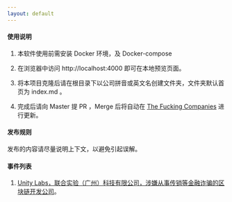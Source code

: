```yaml
---
layout: default
---
```


#### 使用说明

1. 本软件使用前需安装 Docker 环境，及 Docker-compose

2. 在浏览器中访问 http://localhost:4000 即可在本地预览页面。

3. 将本项目克隆后请在根目录下以公司拼音或英文名创建文件夹，文件夹默认首页为 index.md 。

4. 完成后请向 Master 提 PR ，Merge 后将自动在 [The Fucking Companies](https://www.thefucking.net/) 进行更新。

#### 发布规则

发布的内容请尽量说明上下文，以避免引起误解。

#### 事件列表

1. [Unity Labs，联合实验（广州）科技有限公司，涉嫌从事传销等金融诈骗的区块链开发公司](./unity_labs/)。